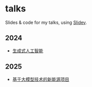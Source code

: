 # talks

Slides &amp; code for my talks, using [Slidev](https://sli.dev).

## 2024

- [生成式人工智能](https://talks-mu.vercel.app/2024/agi/)

## 2025

- [基于大模型技术的新能源项目](https://talks-mu.vercel.app/2025/green/)


